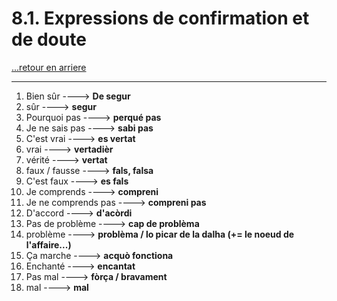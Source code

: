 # 8.1. Expressions de confirmation et de doute

[...retour en arriere](../../../menu_fiches.md)

---

1. Bien sûr  ----> **De segur**
2. sûr ----> **segur**
3. Pourquoi pas  ----> **perqué pas**
4. Je ne sais pas  ----> **sabi pas**
5. C'est vrai  ----> **es vertat**
6. vrai ----> **vertadièr**
7. vérité ----> **vertat**
8. faux / fausse ----> **fals, falsa**
9. C'est faux  ----> **es fals**
10. Je comprends  ----> **compreni**
11. Je ne comprends pas  ----> **compreni pas**
12. D'accord  ----> **d'acòrdi**
13. Pas de problème  ----> **cap de problèma**
14. problème ----> **problèma / lo picar de la dalha (+= le noeud de l'affaire...)**
15. Ça marche  ----> **acquò fonctiona**
16. Enchanté  ----> **encantat**
17. Pas mal ----> **fòrça / bravament**
18. mal ----> **mal**